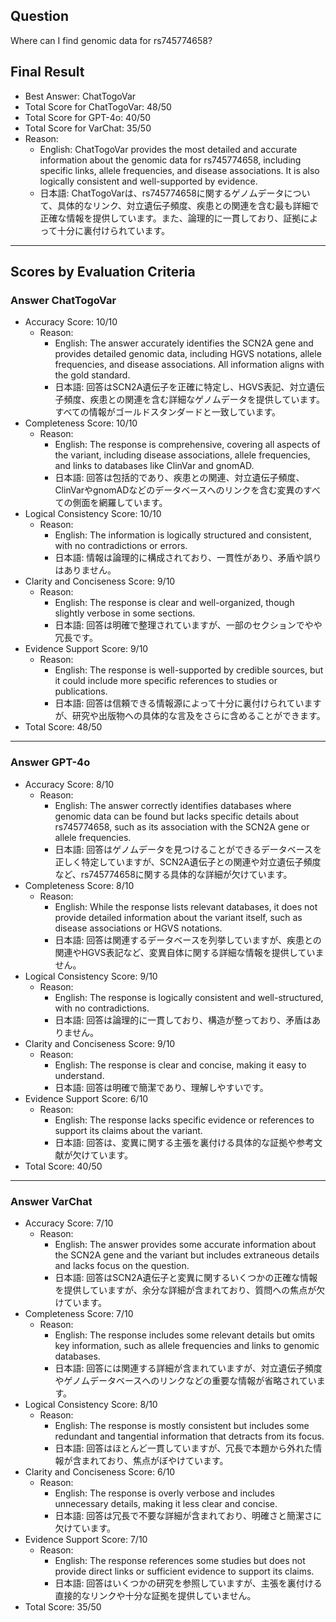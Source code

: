 ## Question

Where can I find genomic data for rs745774658?

## Final Result

- Best Answer: ChatTogoVar
- Total Score for ChatTogoVar: 48/50
- Total Score for GPT-4o: 40/50
- Total Score for VarChat: 35/50
- Reason:
  - English: ChatTogoVar provides the most detailed and accurate information about the genomic data for rs745774658, including specific links, allele frequencies, and disease associations. It is also logically consistent and well-supported by evidence.
  - 日本語: ChatTogoVarは、rs745774658に関するゲノムデータについて、具体的なリンク、対立遺伝子頻度、疾患との関連を含む最も詳細で正確な情報を提供しています。また、論理的に一貫しており、証拠によって十分に裏付けられています。

---

## Scores by Evaluation Criteria

### Answer ChatTogoVar
- Accuracy Score: 10/10
  - Reason: 
    - English: The answer accurately identifies the SCN2A gene and provides detailed genomic data, including HGVS notations, allele frequencies, and disease associations. All information aligns with the gold standard.
    - 日本語: 回答はSCN2A遺伝子を正確に特定し、HGVS表記、対立遺伝子頻度、疾患との関連を含む詳細なゲノムデータを提供しています。すべての情報がゴールドスタンダードと一致しています。
- Completeness Score: 10/10
  - Reason: 
    - English: The response is comprehensive, covering all aspects of the variant, including disease associations, allele frequencies, and links to databases like ClinVar and gnomAD.
    - 日本語: 回答は包括的であり、疾患との関連、対立遺伝子頻度、ClinVarやgnomADなどのデータベースへのリンクを含む変異のすべての側面を網羅しています。
- Logical Consistency Score: 10/10
  - Reason: 
    - English: The information is logically structured and consistent, with no contradictions or errors.
    - 日本語: 情報は論理的に構成されており、一貫性があり、矛盾や誤りはありません。
- Clarity and Conciseness Score: 9/10
  - Reason: 
    - English: The response is clear and well-organized, though slightly verbose in some sections.
    - 日本語: 回答は明確で整理されていますが、一部のセクションでやや冗長です。
- Evidence Support Score: 9/10
  - Reason: 
    - English: The response is well-supported by credible sources, but it could include more specific references to studies or publications.
    - 日本語: 回答は信頼できる情報源によって十分に裏付けられていますが、研究や出版物への具体的な言及をさらに含めることができます。
- Total Score: 48/50

---

### Answer GPT-4o
- Accuracy Score: 8/10
  - Reason: 
    - English: The answer correctly identifies databases where genomic data can be found but lacks specific details about rs745774658, such as its association with the SCN2A gene or allele frequencies.
    - 日本語: 回答はゲノムデータを見つけることができるデータベースを正しく特定していますが、SCN2A遺伝子との関連や対立遺伝子頻度など、rs745774658に関する具体的な詳細が欠けています。
- Completeness Score: 8/10
  - Reason: 
    - English: While the response lists relevant databases, it does not provide detailed information about the variant itself, such as disease associations or HGVS notations.
    - 日本語: 回答は関連するデータベースを列挙していますが、疾患との関連やHGVS表記など、変異自体に関する詳細な情報を提供していません。
- Logical Consistency Score: 9/10
  - Reason: 
    - English: The response is logically consistent and well-structured, with no contradictions.
    - 日本語: 回答は論理的に一貫しており、構造が整っており、矛盾はありません。
- Clarity and Conciseness Score: 9/10
  - Reason: 
    - English: The response is clear and concise, making it easy to understand.
    - 日本語: 回答は明確で簡潔であり、理解しやすいです。
- Evidence Support Score: 6/10
  - Reason: 
    - English: The response lacks specific evidence or references to support its claims about the variant.
    - 日本語: 回答は、変異に関する主張を裏付ける具体的な証拠や参考文献が欠けています。
- Total Score: 40/50

---

### Answer VarChat
- Accuracy Score: 7/10
  - Reason: 
    - English: The answer provides some accurate information about the SCN2A gene and the variant but includes extraneous details and lacks focus on the question.
    - 日本語: 回答はSCN2A遺伝子と変異に関するいくつかの正確な情報を提供していますが、余分な詳細が含まれており、質問への焦点が欠けています。
- Completeness Score: 7/10
  - Reason: 
    - English: The response includes some relevant details but omits key information, such as allele frequencies and links to genomic databases.
    - 日本語: 回答には関連する詳細が含まれていますが、対立遺伝子頻度やゲノムデータベースへのリンクなどの重要な情報が省略されています。
- Logical Consistency Score: 8/10
  - Reason: 
    - English: The response is mostly consistent but includes some redundant and tangential information that detracts from its focus.
    - 日本語: 回答はほとんど一貫していますが、冗長で本題から外れた情報が含まれており、焦点がぼやけています。
- Clarity and Conciseness Score: 6/10
  - Reason: 
    - English: The response is overly verbose and includes unnecessary details, making it less clear and concise.
    - 日本語: 回答は冗長で不要な詳細が含まれており、明確さと簡潔さに欠けています。
- Evidence Support Score: 7/10
  - Reason: 
    - English: The response references some studies but does not provide direct links or sufficient evidence to support its claims.
    - 日本語: 回答はいくつかの研究を参照していますが、主張を裏付ける直接的なリンクや十分な証拠を提供していません。
- Total Score: 35/50